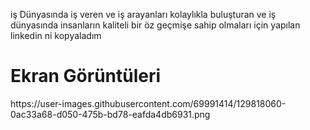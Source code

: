 iş Dünyasında iş veren ve iş arayanları kolaylıkla buluşturan ve iş dünyasında insanların kaliteli bir öz geçmişe sahip olmaları için yapılan linkedin ni kopyaladım

<h1>Ekran Görüntüleri</h1>
https://user-images.githubusercontent.com/69991414/129818060-0ac33a68-d050-475b-bd78-eafda4db6931.png

